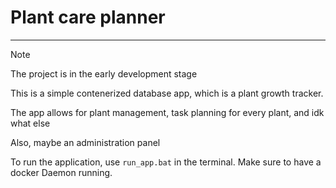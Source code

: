 # Plant care planner
___

> [!NOTE]
> The project is in the early development stage

This is a simple contenerized database app, which is a plant growth tracker.

The app allows for plant management, task planning for every plant, and idk what else

Also, maybe an administration panel

To run the application, use `run_app.bat` in the terminal. 
Make sure to have a docker Daemon running.